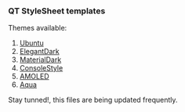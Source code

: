 ### QT StyleSheet templates ###
Themes available:
1. [Ubuntu](https://github.com/GTRONICK/QSS/blob/master/Ubuntu.qss)
1. [ElegantDark](https://github.com/GTRONICK/QSS/blob/master/ElegantDark.qss)
1. [MaterialDark](https://github.com/GTRONICK/QSS/blob/master/MaterialDark.qss)
1. [ConsoleStyle](https://github.com/GTRONICK/QSS/blob/master/ConsoleStyle.qss)
1. [AMOLED](https://github.com/GTRONICK/QSS/blob/master/AMOLED.qss)
1. [Aqua](https://github.com/GTRONICK/QSS/blob/master/Aqua.qss)

Stay tunned!, this files are being updated frequently.
